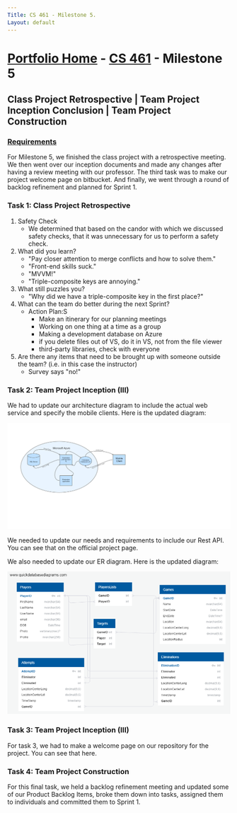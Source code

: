 ```yaml
---
Title: CS 461 - Milestone 5.
Layout: default
---
```

# [Portfolio Home](https://mgeorgebrown89.github.io/CS-Portfolio) - [CS 461](https://mgeorgebrown89.github.io/CS-Portfolio/CS-461) - Milestone 5
## Class Project Retrospective | Team Project Inception Conclusion | Team Project Construction
### [Requirements](http://www.wou.edu/~morses/classes/cs46x/assignments/t2/M5.html)

For Milestone 5, we finished the class project with a retrospective meeting. We then went over our inception documents and made any changes after having a review meeting with our professor. The third task was to make our project welcome page on bitbucket. And finally, we went through a round of backlog refinement and planned for Sprint 1. 

### Task 1: Class Project Retrospective

1. Safety Check
    * We determined that based on the candor with which we discussed safety checks, that it was unnecessary for us to perform a safety check.
2. What did you learn?
    * "Pay closer attention to merge conflicts and how to solve them."
    * "Front-end skills suck."
    * "MVVM!"
    * "Triple-composite keys are annoying."
3. What still puzzles you?
    * "Why did we have a triple-composite key in the first place?"
4. What can the team do better during the next Sprint? 
    * Action Plan:S
        * Make an itinerary for our planning meetings
        * Working on one thing at a time as a group
        * Making a development database on Azure 
        * if you delete files out of VS, do it in VS, not from the file viewer
        * third-party libraries, check with everyone
5. Are there any items that need to be brought up with someone outside the team? (i.e. in this case the instructor)
    * Survey says "no!"

### Task 2: Team Project Inception (III)

We had to update our architecture diagram to include the actual web service and specify the mobile clients. Here is the updated diagram:

![updated architecture diagram](architecture-diagram-UPDATED.png)

We needed to update our needs and requirements to include our Rest API. You can see that on the official project page.

We also needed to update our ER diagram. Here is the updated diagram:

![updated ER diagram](ER-diagram-1.1.png)

### Task 3: Team Project Inception (III)

For task 3, we had to make a welcome page on our repository for the project. You can see that here. 

### Task 4: Team Project Construction

For this final task, we held a backlog refinement meeting and updated some of our Product Backlog Items, broke them down into tasks, assigned them to individuals and committed them to Sprint 1. 

